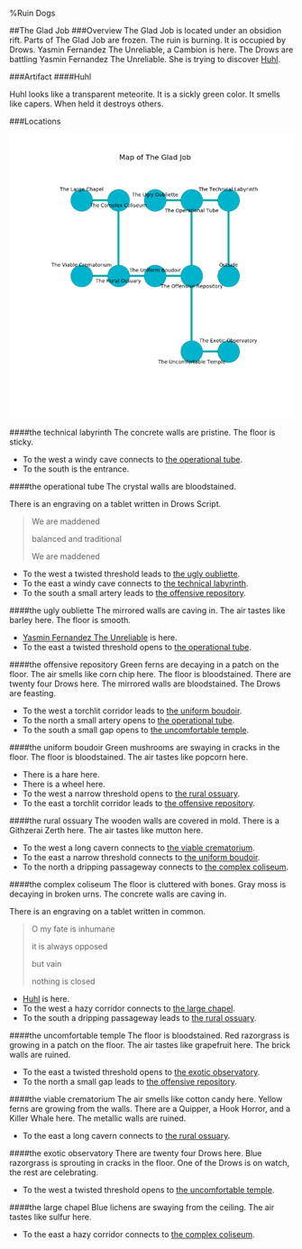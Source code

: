 %Ruin Dogs

##The Glad Job
###Overview
The Glad Job is located under an obsidion rift. Parts of The Glad Job are frozen. The ruin is burning. It is occupied by Drows. <a name="Yasmin-Fernandez-The-Unreliable"></a>Yasmin Fernandez The Unreliable, a Cambion is here. The Drows are battling Yasmin Fernandez The Unreliable. She  is trying to discover [Huhl](#Huhl). 



###Artifact
####<a name="Huhl"></a>Huhl


Huhl looks like a transparent meteorite. It is a sickly green color. It smells like capers. When held it destroys others. 





###Locations


![](../v2/images/The-Glad-Job.png)

####<a name="the-technical-labyrinth"></a>the technical labyrinth
The concrete walls are pristine. The floor is sticky. 



* To the west a windy cave connects to [the operational tube](#the-operational-tube).
* To the south is the entrance.


####<a name="the-operational-tube"></a>the operational tube
The crystal walls are bloodstained. 

There is an engraving on a tablet written in Drows Script. 

> We are maddened
>
> balanced and traditional
>
> We are maddened
>


* To the west a twisted threshold leads to [the ugly oubliette](#the-ugly-oubliette).
* To the east a windy cave connects to [the technical labyrinth](#the-technical-labyrinth).
* To the south a small artery leads to [the offensive repository](#the-offensive-repository).


####<a name="the-ugly-oubliette"></a>the ugly oubliette
The mirrored walls are caving in. The air tastes like barley here. The floor is smooth. 



* [Yasmin Fernandez The Unreliable](#Yasmin-Fernandez-The-Unreliable) is here.
* To the east a twisted threshold opens to [the operational tube](#the-operational-tube).


####<a name="the-offensive-repository"></a>the offensive repository
Green ferns are decaying in a patch on the floor. The air smells like corn chip here. The floor is bloodstained. There are twenty four Drows here. The mirrored walls are bloodstained. The Drows are feasting. 



* To the west a torchlit corridor leads to [the uniform boudoir](#the-uniform-boudoir).
* To the north a small artery opens to [the operational tube](#the-operational-tube).
* To the south a small gap opens to [the uncomfortable temple](#the-uncomfortable-temple).


####<a name="the-uniform-boudoir"></a>the uniform boudoir
Green mushrooms are swaying in cracks in the floor. The floor is bloodstained. The air tastes like popcorn here. 



* There is a hare here.
* There is a wheel here.
* To the west a narrow threshold opens to [the rural ossuary](#the-rural-ossuary).
* To the east a torchlit corridor leads to [the offensive repository](#the-offensive-repository).


####<a name="the-rural-ossuary"></a>the rural ossuary
The wooden walls are covered in mold. There is a Githzerai Zerth here. The air tastes like mutton here. 



* To the west a long cavern connects to [the viable crematorium](#the-viable-crematorium).
* To the east a narrow threshold connects to [the uniform boudoir](#the-uniform-boudoir).
* To the north a dripping passageway connects to [the complex coliseum](#the-complex-coliseum).


####<a name="the-complex-coliseum"></a>the complex coliseum
The floor is cluttered with bones. Gray moss is decaying in broken urns. The concrete walls are caving in. 

There is an engraving on a tablet written in common. 

> O my fate is inhumane
>
> it is always opposed
>
> but vain
>
> nothing is closed
>


* [Huhl](#Huhl) is here.
* To the west a hazy corridor connects to [the large chapel](#the-large-chapel).
* To the south a dripping passageway leads to [the rural ossuary](#the-rural-ossuary).


####<a name="the-uncomfortable-temple"></a>the uncomfortable temple
The floor is bloodstained. Red razorgrass is growing in a patch on the floor. The air tastes like grapefruit here. The brick walls are ruined. 



* To the east a twisted threshold opens to [the exotic observatory](#the-exotic-observatory).
* To the north a small gap leads to [the offensive repository](#the-offensive-repository).


####<a name="the-viable-crematorium"></a>the viable crematorium
The air smells like cotton candy here. Yellow ferns are growing from the walls. There are a Quipper, a Hook Horror, and a Killer Whale here. The metallic walls are ruined. 



* To the east a long cavern connects to [the rural ossuary](#the-rural-ossuary).


####<a name="the-exotic-observatory"></a>the exotic observatory
There are twenty four Drows here. Blue razorgrass is sprouting in cracks in the floor. One of the Drows is on watch, the rest are celebrating. 



* To the west a twisted threshold opens to [the uncomfortable temple](#the-uncomfortable-temple).


####<a name="the-large-chapel"></a>the large chapel
Blue lichens are swaying from the ceiling. The air tastes like sulfur here. 



* To the east a hazy corridor connects to [the complex coliseum](#the-complex-coliseum).


